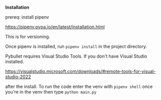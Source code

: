 **Installation**


prereq: install pipenv

https://pipenv.pypa.io/en/latest/installation.html

This is for versioning.

Once pipenv is installed, run 
```pipenv install```
in the project directory.

Pybullet requires Visual Studio Tools. If you don't have Visual Studio installed.

https://visualstudio.microsoft.com/downloads/#remote-tools-for-visual-studio-2022

after the install. To run the code enter the venv with
```pipenv shell```
once you're in the venv then type
```python main.py```

